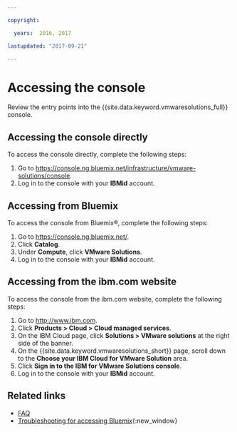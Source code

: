 ```yaml
---

copyright:

  years:  2016, 2017

lastupdated: "2017-09-21"

---
```


# Accessing the console

Review the entry points into the {{site.data.keyword.vmwaresolutions_full}} console.

## Accessing the console directly

To access the console directly, complete the following steps:
1. Go to
   https://console.ng.bluemix.net/infrastructure/vmware-solutions/console.
2. Log in to the console with your **IBMid** account.

## Accessing from Bluemix

To access the console from Bluemix®, complete the following steps:
1. Go to https://console.ng.bluemix.net/.
2. Click **Catalog**.
3. Under **Compute**, click **VMware Solutions**.
4. Log in to the console with your **IBMid** account.

## Accessing from the ibm.com website

To access the console from the ibm.com website, complete the following steps:
1. Go to http://www.ibm.com.
2. Click **Products > Cloud > Cloud managed services**.
3. On the IBM Cloud page, click **Solutions > VMware solutions** at the right side of the banner.
4. On the {{site.data.keyword.vmwaresolutions_short}} page, scroll down to the **Choose your IBM Cloud for VMware Solution** area.
5. Click **Sign in to the IBM for VMware Solutions console**.
6. Log in to the console with your **IBMid** account.

## Related links

* [FAQ](faq.html)
* [Troubleshooting for accessing Bluemix](https://console.bluemix.net/docs/troubleshoot/ts_accessing.html){:new_window}
